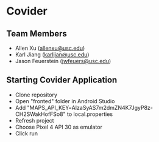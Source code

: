 # Covider

## Team Members

- Allen Xu (allenxu@usc.edu)
- Karl Jiang (karljian@usc.edu)
- Jason Feuerstein (jwfeuers@usc.edu)

## Starting Covider Application

- Clone repository
- Open "fronted" folder in Android Studio
- Add "MAPS_API_KEY=AIzaSyAS7m2dmZN4K7JgyP8z-CH2SWakHofFSo8" to local.properties
- Refresh project
- Choose Pixel 4 API 30 as emulator
- Click run